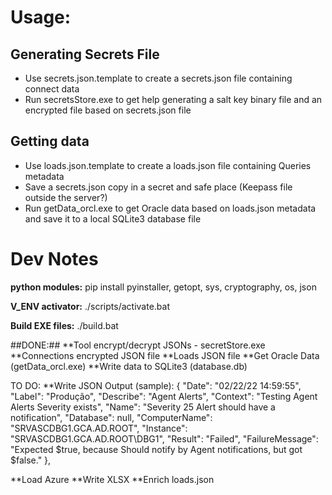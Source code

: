 # Usage: #
## Generating Secrets File ##
- Use secrets.json.template to create a secrets.json file containing connect data
- Run secretsStore.exe to get help generating a salt key binary file and an encrypted file based on secrets.json file

## Getting data ##
- Use loads.json.template to create a loads.json file containing Queries metadata
- Save a secrets.json copy in a secret and safe place (Keepass file outside the server?)
- Run getData_orcl.exe to get Oracle data based on loads.json metadata and save it to a local SQLite3 database file


# Dev Notes # 
**python modules:**
pip install pyinstaller, getopt, sys, cryptography, os, json

**V_ENV activator:**
./scripts/activate.bat

**Build EXE files:**
./build.bat

##DONE:##
**Tool encrypt/decrypt JSONs - secretStore.exe
**Connections encrypted JSON file
**Loads JSON file
**Get Oracle Data (getData_orcl.exe)
**Write data to SQLite3 (database.db)

TO DO:
**Write JSON
   Output (sample):
    {
        "Date":  "02/22/22 14:59:55",
        "Label":  "Produção",
        "Describe":  "Agent Alerts",
        "Context":  "Testing Agent Alerts Severity exists",
        "Name":  "Severity 25 Alert should have a notification",
        "Database":  null,
        "ComputerName":  "SRVASCDBG1.GCA.AD.ROOT",
        "Instance":  "SRVASCDBG1.GCA.AD.ROOT\\DBG1",
        "Result":  "Failed",
        "FailureMessage":  "Expected $true, because Should notify by Agent notifications, but got $false."
     },

**Load Azure
**Write XLSX
**Enrich loads.json
